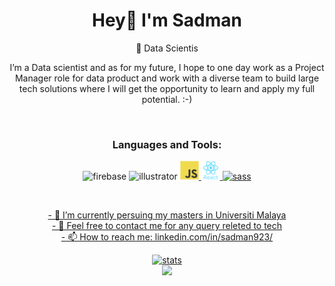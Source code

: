<h1 align="center">Hey👋 I'm Sadman</h1>
<p align="center">🥇 Data Scientis

<p align="center">I’m a Data scientist and as for my future, I hope to one day work as a Project Manager role for data product and work with a diverse team to build large tech solutions where I will get the opportunity to learn and apply my full potential. :-)</p>

<br>
<h3 align="center"><strong>Languages and Tools:</strong></h3>

<p align="center"> <img src="https://www.vectorlogo.zone/logos/firebase/firebase-icon.svg" alt="firebase" width="30" height="30"/>   <img src="https://cdn.worldvectorlogo.com/logos/django.svg" alt="illustrator" width="30" height="30"/> </a> <a href="https://developer.mozilla.org/en-US/docs/Web/JavaScript" target="_blank" rel="noreferrer"> <img src="https://raw.githubusercontent.com/devicons/devicon/master/icons/javascript/javascript-original.svg" alt="javascript" width="30" height="30"/> <img src="https://raw.githubusercontent.com/devicons/devicon/master/icons/react/react-original-wordmark.svg" alt="react" width="30" height="30"/> <img src="https://upload.wikimedia.org/wikipedia/commons/thumb/2/2d/Tensorflow_logo.svg/1200px-Tensorflow_logo.svg.png" alt="sass" width="30" height="30"/>  </p>

<BR>
<p align="center">
- 🔭 I’m currently persuing my masters in Universiti Malaya <br/> - 💬 Feel free to contact me for any query releted to tech
 <br> - 📫 How to reach me: linkedin.com/in/sadman923/
</p>

<div align="center"><img src="https://github-readme-stats.vercel.app/api?username=siam923&show_icons=true&count_private=true&theme=tokyonight" alt="stats" /> </div>

<!-- ![GitHub streak stats](https://github-readme-streak-stats.herokuapp.com/?user=OahidZihad&theme=radical)   -->

<div align="center"><img src="https://github-readme-streak-stats.herokuapp.com/?user=siam923&theme=radical" /> </div>

<!--
**siam923/siam923** is a ✨ _special_ ✨ repository because its `README.md` (this file) appears on your GitHub profile.

Here are some ideas to get you started:

- 🔭 I’m currently working on ...
- 🌱 I’m currently learning ...
- 👯 I’m looking to collaborate on ...
- 🤔 I’m looking for help with ...
- 💬 Ask me about ...
- 📫 How to reach me: ...
- 😄 Pronouns: ...
- ⚡ Fun fact: ...
-->
